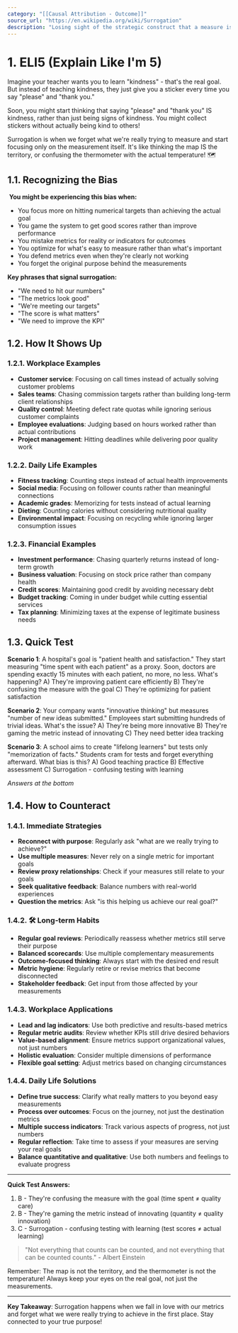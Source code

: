 ```yaml
---
category: "[[Causal Attribution - Outcome]]"
source_url: "https://en.wikipedia.org/wiki/Surrogation"
description: "Losing sight of the strategic construct that a measure is intended to represent and subsequently acting as though the measure is the construct of interest"
---
```


# 1. ELI5 (Explain Like I'm 5)

Imagine your teacher wants you to learn "kindness" - that's the real goal. But instead of teaching kindness, they just give you a sticker every time you say "please" and "thank you."

Soon, you might start thinking that saying "please" and "thank you" IS kindness, rather than just being signs of kindness. You might collect stickers without actually being kind to others!

Surrogation is when we forget what we're really trying to measure and start focusing only on the measurement itself. It's like thinking the map IS the territory, or confusing the thermometer with the actual temperature! 🗺️

## 1.1. Recognizing the Bias

️ **You might be experiencing this bias when:**

- You focus more on hitting numerical targets than achieving the actual goal
- You game the system to get good scores rather than improve performance
- You mistake metrics for reality or indicators for outcomes
- You optimize for what's easy to measure rather than what's important
- You defend metrics even when they're clearly not working
- You forget the original purpose behind the measurements

**Key phrases that signal surrogation:**
- "We need to hit our numbers"
- "The metrics look good"
- "We're meeting our targets"
- "The score is what matters"
- "We need to improve the KPI"

## 1.2. How It Shows Up

### 1.2.1. **Workplace Examples**

- **Customer service**: Focusing on call times instead of actually solving customer problems
- **Sales teams**: Chasing commission targets rather than building long-term client relationships
- **Quality control**: Meeting defect rate quotas while ignoring serious customer complaints
- **Employee evaluations**: Judging based on hours worked rather than actual contributions
- **Project management**: Hitting deadlines while delivering poor quality work

### 1.2.2. **Daily Life Examples**

- **Fitness tracking**: Counting steps instead of actual health improvements
- **Social media**: Focusing on follower counts rather than meaningful connections
- **Academic grades**: Memorizing for tests instead of actual learning
- **Dieting**: Counting calories without considering nutritional quality
- **Environmental impact**: Focusing on recycling while ignoring larger consumption issues

### 1.2.3. **Financial Examples**

- **Investment performance**: Chasing quarterly returns instead of long-term growth
- **Business valuation**: Focusing on stock price rather than company health
- **Credit scores**: Maintaining good credit by avoiding necessary debt
- **Budget tracking**: Coming in under budget while cutting essential services
- **Tax planning**: Minimizing taxes at the expense of legitimate business needs

## 1.3. Quick Test

**Scenario 1**: A hospital's goal is "patient health and satisfaction." They start measuring "time spent with each patient" as a proxy. Soon, doctors are spending exactly 15 minutes with each patient, no more, no less. What's happening?
A) They're improving patient care efficiently
B) They're confusing the measure with the goal
C) They're optimizing for patient satisfaction

**Scenario 2**: Your company wants "innovative thinking" but measures "number of new ideas submitted." Employees start submitting hundreds of trivial ideas. What's the issue?
A) They're being more innovative
B) They're gaming the metric instead of innovating
C) They need better idea tracking

**Scenario 3**: A school aims to create "lifelong learners" but tests only "memorization of facts." Students cram for tests and forget everything afterward. What bias is this?
A) Good teaching practice
B) Effective assessment
C) Surrogation - confusing testing with learning

*Answers at the bottom*

## 1.4. How to Counteract

### 1.4.1. **Immediate Strategies**

- **Reconnect with purpose**: Regularly ask "what are we really trying to achieve?"
- **Use multiple measures**: Never rely on a single metric for important goals
- **Review proxy relationships**: Check if your measures still relate to your goals
- **Seek qualitative feedback**: Balance numbers with real-world experiences
- **Question the metrics**: Ask "is this helping us achieve our real goal?"

### 1.4.2. 🛠️ **Long-term Habits**

- **Regular goal reviews**: Periodically reassess whether metrics still serve their purpose
- **Balanced scorecards**: Use multiple complementary measurements
- **Outcome-focused thinking**: Always start with the desired end result
- **Metric hygiene**: Regularly retire or revise metrics that become disconnected
- **Stakeholder feedback**: Get input from those affected by your measurements

### 1.4.3. **Workplace Applications**

- **Lead and lag indicators**: Use both predictive and results-based metrics
- **Regular metric audits**: Review whether KPIs still drive desired behaviors
- **Value-based alignment**: Ensure metrics support organizational values, not just numbers
- **Holistic evaluation**: Consider multiple dimensions of performance
- **Flexible goal setting**: Adjust metrics based on changing circumstances

### 1.4.4. **Daily Life Solutions**

- **Define true success**: Clarify what really matters to you beyond easy measurements
- **Process over outcomes**: Focus on the journey, not just the destination metrics
- **Multiple success indicators**: Track various aspects of progress, not just numbers
- **Regular reflection**: Take time to assess if your measures are serving your real goals
- **Balance quantitative and qualitative**: Use both numbers and feelings to evaluate progress

---

**Quick Test Answers:**
1) B - They're confusing the measure with the goal (time spent ≠ quality care)
2) B - They're gaming the metric instead of innovating (quantity ≠ quality innovation)
3) C - Surrogation - confusing testing with learning (test scores ≠ actual learning)

> "Not everything that counts can be counted, and not everything that can be counted counts." - Albert Einstein

Remember: The map is not the territory, and the thermometer is not the temperature! Always keep your eyes on the real goal, not just the measurements.

---

**Key Takeaway**: Surrogation happens when we fall in love with our metrics and forget what we were really trying to achieve in the first place. Stay connected to your true purpose!

